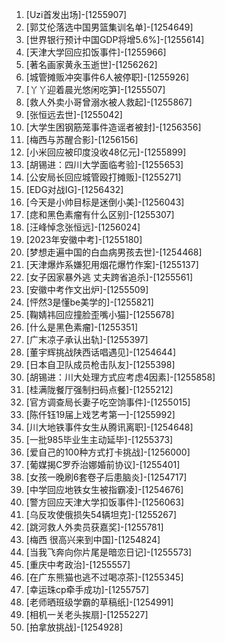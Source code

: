 
1. [Uzi首发出场]-[1255907]
1. [郭艾伦落选中国男篮集训名单]-[1254649]
1. [世界银行预计中国GDP将增5.6%]-[1255614]
1. [天津大学回应扣饭事件]-[1255966]
1. [著名画家黄永玉逝世]-[1256262]
1. [城管摊贩冲突事件6人被停职]-[1255926]
1. [丫丫迎着晨光悠闲吃笋]-[1255507]
1. [救人外卖小哥曾溺水被人救起]-[1255867]
1. [张恒远去世]-[1255042]
1. [大学生困钢筋笼事件造谣者被封]-[1256356]
1. [梅西与苏醒合影]-[1256156]
1. [小米回应被印度没收48亿元]-[1255899]
1. [胡锡进：四川大学面临考验]-[1255653]
1. [公安局长回应城管殴打摊贩]-[1255271]
1. [EDG对战IG]-[1256432]
1. [今天是小帅目标是迷倒小美]-[1256043]
1. [痣和黑色素瘤有什么区别]-[1255307]
1. [汪峰悼念张恒远]-[1256024]
1. [2023年安徽中考]-[1255180]
1. [梦想走遍中国的白血病男孩去世]-[1254468]
1. [天津爆炸系嫌犯用烟花爆竹作案]-[1255137]
1. [女子因家暴外逃 丈夫跨省追杀]-[1255561]
1. [安徽中考作文出炉]-[1255509]
1. [怦然3是懂be美学的]-[1255821]
1. [鞠婧祎回应撞脸歪嘴小猫]-[1255678]
1. [什么是黑色素瘤]-[1255351]
1. [广末凉子承认出轨]-[1255397]
1. [董宇辉挑战陕西话唱遇见]-[1254644]
1. [日本自卫队成员枪击队友]-[1255398]
1. [胡锡进：川大处理方式应考虑4因素]-[1255858]
1. [桂满陇餐厅强制扫码点餐]-[1255212]
1. [官方调查局长妻子吃空饷事件]-[1255015]
1. [陈仟钰19届上戏艺考第一]-[1255992]
1. [川大地铁事件女生从腾讯离职]-[1254648]
1. [一批985毕业生主动延毕]-[1255373]
1. [爱自己的100种方式打卡挑战]-[1256000]
1. [葡媒揭C罗乔治娜婚前协议]-[1255401]
1. [女孩一晚刷6套卷子后患脑炎]-[1254717]
1. [中学回应地铁女生被指霸凌]-[1254676]
1. [警方回应天津大学扣饭事件]-[1256063]
1. [乌反攻使俄损失54辆坦克]-[1255267]
1. [跳河救人外卖员获嘉奖]-[1255781]
1. [梅西 很高兴来到中国]-[1254824]
1. [当我飞奔向你片尾是暗恋日记]-[1255573]
1. [重庆中考政治]-[1255557]
1. [在广东熊猫也逃不过喝凉茶]-[1255345]
1. [幸运珠cp牵手成功]-[1255757]
1. [老师晒班级学霸的草稿纸]-[1254991]
1. [相机一关老头挨扇]-[1255227]
1. [拍拿放挑战]-[1254928]